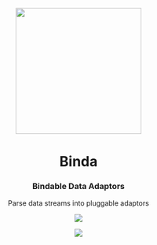 <p align="center"> <img src="https://raw.githubusercontent.com/fluidtrends/rara/master/logo.png" width="256px"> 

<h1 align="center"> Binda </h1>
<h3 align="center"> Bindable Data Adaptors </h3>
<p align="center"> Parse data streams into pluggable adaptors </p>
<p align="center"> <img src="https://img.shields.io/github/package-json/v/idancali/binda?color=green"/></p>

</p>

<p align="center">
<a href="https://circleci.com/gh/fluidtrends/workflows/binda"><img src="https://circleci.com/gh/fluidtrends/rara.svg?style=svg"/></a>
</p>